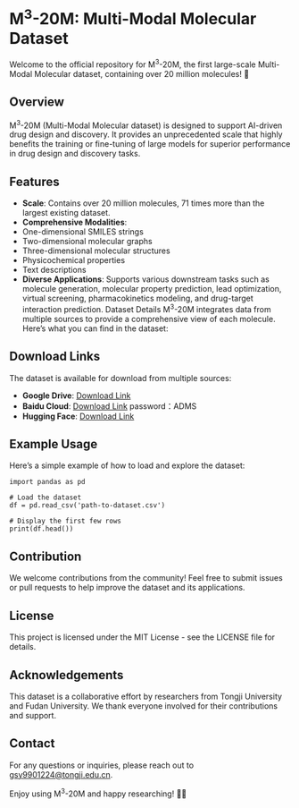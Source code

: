 # M<sup>3</sup>-20M: Multi-Modal Molecular Dataset

Welcome to the official repository for M<sup>3</sup>-20M, the first large-scale Multi-Modal Molecular dataset, containing over 20 million molecules! 🎉

## Overview
M<sup>3</sup>-20M (Multi-Modal Molecular dataset) is designed to support AI-driven drug design and discovery. It provides an unprecedented scale that highly benefits the training or fine-tuning of large models for superior performance in drug design and discovery tasks.

## Features
- **Scale**: Contains over 20 million molecules, 71 times more than the largest existing dataset.
- **Comprehensive Modalities**:
- One-dimensional SMILES strings
- Two-dimensional molecular graphs
- Three-dimensional molecular structures
- Physicochemical properties
- Text descriptions
- **Diverse Applications**: Supports various downstream tasks such as molecule generation, molecular property prediction, lead optimization, virtual screening, pharmacokinetics modeling, and drug-target interaction prediction.
Dataset Details
M<sup>3</sup>-20M integrates data from multiple sources to provide a comprehensive view of each molecule. Here’s what you can find in the dataset:


## Download Links
The dataset is available for download from multiple sources:

- **Google Drive**: [Download Link](https://drive.google.com/drive/folders/1ai_HfcWfWoRdsfsDscfR1Dlg2OGEemWi?usp=sharing)
- **Baidu Cloud**:  [Download Link](https://pan.baidu.com/s/1kNL32Rj3r9PgdvMWQSDVhA?pwd=ADMS) password：ADMS
- **Hugging Face**:  [Download Link](https://huggingface.co/datasets/Alex99Gsy/M-3_Multi-Modal-Molecule)




## Example Usage
Here’s a simple example of how to load and explore the dataset:

```
import pandas as pd

# Load the dataset
df = pd.read_csv('path-to-dataset.csv')

# Display the first few rows
print(df.head())
```

## Contribution
We welcome contributions from the community! Feel free to submit issues or pull requests to help improve the dataset and its applications.

## License
This project is licensed under the MIT License - see the LICENSE file for details.

## Acknowledgements
This dataset is a collaborative effort by researchers from Tongji University and Fudan University. We thank everyone involved for their contributions and support.

## Contact
For any questions or inquiries, please reach out to gsy9901224@tongji.edu.cn.

Enjoy using M<sup>3</sup>-20M and happy researching! 🚀🔬
